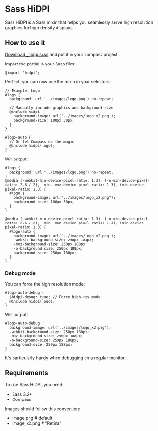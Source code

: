 # Sass HiDPI

Sass HiDPI is a Sass mixin that helps you seamlessly serve high resolution 
graphics for high density displays.

## How to use it

[Download _hidpi.scss](https://github.com/Kaelig/sass-hidpi/_hidpi.scss)
and put it in your compass project.

Import the partial in your Sass files:

    @import 'hidpi';

Perfect, you can now use the mixin in your selectors:

    // Example: Logo
    #logo {
      background: url('../images/logo.png') no-repeat;

      // Manually include graphics and background-size
      @include hidpi {
        background-image: url('../images/logo_x2.png');
        background-size: 100px 30px;
      }
    }

    #logo-auto {
      // Or let Compass do the magic
      @include hidpi(logo);
    }

Will output:

    #logo {
      background: url("../images/logo.png") no-repeat;
    }
    @media (-webkit-min-device-pixel-ratio: 1.3), (-o-min-device-pixel-ratio: 2.6 / 2), (min--moz-device-pixel-ratio: 1.3), (min-device-pixel-ratio: 1.3) {
      #logo {
        background-image: url("../images/logo_x2.png");
        background-size: 100px 30px;
      }
    }

    @media (-webkit-min-device-pixel-ratio: 1.3), (-o-min-device-pixel-ratio: 2.6 / 2), (min--moz-device-pixel-ratio: 1.3), (min-device-pixel-ratio: 1.3) {
      #logo-auto {
        background-image: url('../images/logo_x2.png');
        -webkit-background-size: 250px 188px;
        -moz-background-size: 250px 188px;
        -o-background-size: 250px 188px;
        background-size: 250px 188px;
      }
    }

### Debug mode

You can force the high resolution mode:

    #logo-auto-debug {
      $hidpi-debug: true; // Force high-res mode
      @include hidpi(logo);
    }

Will output:

    #logo-auto-debug {
      background-image: url('../images/logo_x2.png');
      -webkit-background-size: 250px 188px;
      -moz-background-size: 250px 188px;
      -o-background-size: 250px 188px;
      background-size: 250px 188px;
    }

It's particularly handy when debugging on a regular monitor.

## Requirements

To use Sass HiDPI, you need:

- Sass 3.2+
- Compass

Images should follow this convention:

- image.png # default
- image_x2.png # "Retina"